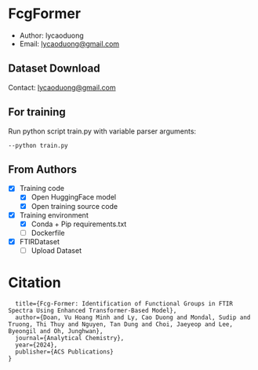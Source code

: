 # FcgFormer
- Author: lycaoduong
- Email: lycaoduong@gmail.com

## Dataset Download
Contact: lycaoduong@gmail.com

## For training
Run python script train.py with variable parser arguments:
```
--python train.py
```

## From Authors
- [x] Training code
    - [x] Open HuggingFace model
    - [x] Open training source code
- [x] Training environment
    - [x] Conda + Pip requirements.txt
    - [ ] Dockerfile
- [x] FTIRDataset
  - [ ] Upload Dataset

# **Citation**
```@article{doan2024fcg,
  title={Fcg-Former: Identification of Functional Groups in FTIR Spectra Using Enhanced Transformer-Based Model},
  author={Doan, Vu Hoang Minh and Ly, Cao Duong and Mondal, Sudip and Truong, Thi Thuy and Nguyen, Tan Dung and Choi, Jaeyeop and Lee, Byeongil and Oh, Junghwan},
  journal={Analytical Chemistry},
  year={2024},
  publisher={ACS Publications}
}
